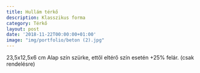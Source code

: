 ```yaml
---
title: Hullám térkő
description: Klasszikus forma
category: Térkő
layout: post
date: '2018-11-22T00:00:00+01:00'
image: "img/portfolio/beton (2).jpg"
---
```

23,5x12,5x6 cm Alap szín szürke, ettől eltérő szín esetén +25% felár. (csak rendelésre) 
